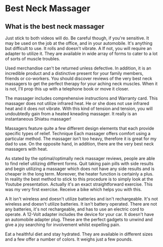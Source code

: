 # Best Neck Massager
## What is the best neck massager
Just stick to both videos will do. Be careful though, if you're sensitive. It may be used on the job at the office, and in your automobile. It's anything but difficult to use. It rolls and doesn't vibrate. A If not, you will require an adapter to utilize it. They are available in wide array of forms to cater to a lot of sorts of muscle troubles.

Used merchandise can't be returned unless defective. In addition, it is an incredible product and a distinctive present for your family members, friends or co-workers. You should discover reviews of the very best neck massagers to get the perfect therapy for your aching neck muscles. When it is not, I'll prop this up with a telephone book or move it closer.

The massager includes comprehensive instructions and Warranty card. This massager does not utilize infrared heat. He or she does not use infrared heat and it does not vibrate. With this kind of tension and tension, you will undoubtedly gain from a heated kneading massager. It really is an instantaneous Shiatsu massager!

Massagers feature quite a few different design elements that each provide specific types of relief. Technique Each massager offers comfort using a particular method. The massager isn't too heavy, therefore it is great for my dad to use. On the opposite hand, in addition, there are the very best neck massagers with heat.

As stated by the optimal/optimally neck massager reviews, people are able to find relief utilizing different forms. Quit taking pain pills with side results and begin utilizing a massager which does not have any side results and is cheaper in the long term. Moreover, the heater function is certainly a plus. In reality the best method to stick to this procedure is to simply look at the Youtube presentation. Actually it's an exact straightforward exercise. This was my very first exercise. Receive a bike which helps you with this.

A It isn't wireless and doesn't utilize batteries and isn't rechargeable. It's not wireless and doesn't utilize batteries. It isn't battery operated. There are not any batteries, it's not rechargeable, and has to use an electric cord to operate. A 12-Volt adapter includes the device for your car. It doesn't have an automobile adapter plug. These are the perfect gadgets to unwind and give a joy searching for involvement whilst expelling pain.

Eat a healthful diet and stay hydrated. They are available in different sizes and a few offer a number of colors. It weighs just a few pounds.
